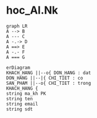 # hoc_AI.Nk
```mermaid
graph LR
A --> B
A --- C
A -.-> D
A ==> E
A -.- F
A === G
```
```mermaid
erDiagram
KHACH_HANG ||--o{ DON_HANG : dat
DON_HANG ||--|{ CHI_TIET : co
SAN_PHAM ||--o{ CHI_TIET : trong
KHACH_HANG {
string ma_kh PK
string ten
string email
string sdt
```
